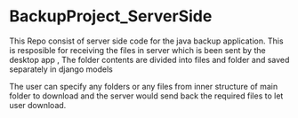 # BackupProject_ServerSide

This Repo consist of server side code for the java backup application.
This is resposible for receiving the files in server which is been sent by the desktop app , The folder contents are divided into files and folder and saved separately in django models

The user can specify any folders or any files from inner structure of main folder to download and the server would send back the required files to let user download.
